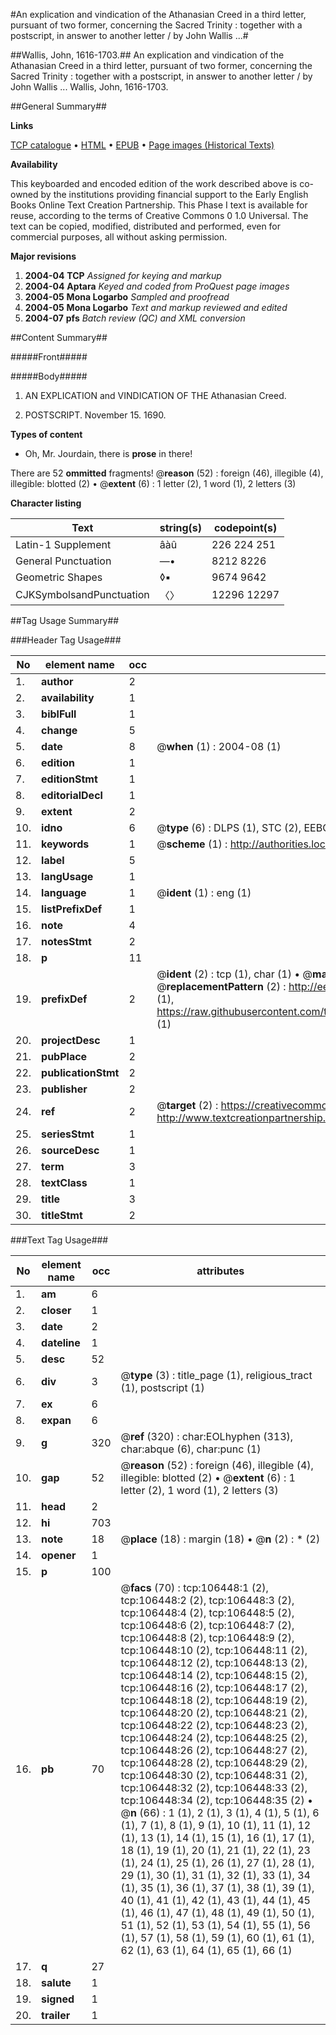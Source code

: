 #An explication and vindication of the Athanasian Creed in a third letter, pursuant of two former, concerning the Sacred Trinity : together with a postscript, in answer to another letter / by John Wallis ...#

##Wallis, John, 1616-1703.##
An explication and vindication of the Athanasian Creed in a third letter, pursuant of two former, concerning the Sacred Trinity : together with a postscript, in answer to another letter / by John Wallis ...
Wallis, John, 1616-1703.

##General Summary##

**Links**

[TCP catalogue](http://www.ota.ox.ac.uk/tcp/)  • 
[HTML](http://tei.it.ox.ac.uk/tcp/Texts-HTML/free/A67/A67388.html)  • 
[EPUB](http://tei.it.ox.ac.uk/tcp/Texts-EPUB/free/A67/A67388.epub) • 
[Page images (Historical Texts)](https://data.historicaltexts.jisc.ac.uk/view?pubId=eebo-17356934e&pageId=eebo-17356934e-106448-1)

**Availability**

This keyboarded and encoded edition of the
	       work described above is co-owned by the institutions
	       providing financial support to the Early English Books
	       Online Text Creation Partnership. This Phase I text is
	       available for reuse, according to the terms of Creative
	       Commons 0 1.0 Universal. The text can be copied,
	       modified, distributed and performed, even for
	       commercial purposes, all without asking permission.

**Major revisions**

1. __2004-04__ __TCP__ *Assigned for keying and markup*
1. __2004-04__ __Aptara__ *Keyed and coded from ProQuest page images*
1. __2004-05__ __Mona Logarbo__ *Sampled and proofread*
1. __2004-05__ __Mona Logarbo__ *Text and markup reviewed and edited*
1. __2004-07__ __pfs__ *Batch review (QC) and XML conversion*

##Content Summary##

#####Front#####

#####Body#####

1. AN
EXPLICATION and VINDICATION
OF THE
Athanasian Creed.

1. POSTSCRIPT.
November 15. 1690.

**Types of content**

  * Oh, Mr. Jourdain, there is **prose** in there!

There are 52 **ommitted** fragments! 
 @__reason__ (52) : foreign (46), illegible (4), illegible: blotted (2)  •  @__extent__ (6) : 1 letter (2), 1 word (1), 2 letters (3)

**Character listing**


|Text|string(s)|codepoint(s)|
|---|---|---|
|Latin-1 Supplement|âàû|226 224 251|
|General Punctuation|—•|8212 8226|
|Geometric Shapes|◊▪|9674 9642|
|CJKSymbolsandPunctuation|〈〉|12296 12297|

##Tag Usage Summary##

###Header Tag Usage###

|No|element name|occ|attributes|
|---|---|---|---|
|1.|__author__|2||
|2.|__availability__|1||
|3.|__biblFull__|1||
|4.|__change__|5||
|5.|__date__|8| @__when__ (1) : 2004-08 (1)|
|6.|__edition__|1||
|7.|__editionStmt__|1||
|8.|__editorialDecl__|1||
|9.|__extent__|2||
|10.|__idno__|6| @__type__ (6) : DLPS (1), STC (2), EEBO-CITATION (1), OCLC (1), VID (1)|
|11.|__keywords__|1| @__scheme__ (1) : http://authorities.loc.gov/ (1)|
|12.|__label__|5||
|13.|__langUsage__|1||
|14.|__language__|1| @__ident__ (1) : eng (1)|
|15.|__listPrefixDef__|1||
|16.|__note__|4||
|17.|__notesStmt__|2||
|18.|__p__|11||
|19.|__prefixDef__|2| @__ident__ (2) : tcp (1), char (1)  •  @__matchPattern__ (2) : ([0-9\-]+):([0-9IVX]+) (1), (.+) (1)  •  @__replacementPattern__ (2) : http://eebo.chadwyck.com/downloadtiff?vid=$1&page=$2 (1), https://raw.githubusercontent.com/textcreationpartnership/Texts/master/tcpchars.xml#$1 (1)|
|20.|__projectDesc__|1||
|21.|__pubPlace__|2||
|22.|__publicationStmt__|2||
|23.|__publisher__|2||
|24.|__ref__|2| @__target__ (2) : https://creativecommons.org/publicdomain/zero/1.0/ (1), http://www.textcreationpartnership.org/docs/. (1)|
|25.|__seriesStmt__|1||
|26.|__sourceDesc__|1||
|27.|__term__|3||
|28.|__textClass__|1||
|29.|__title__|3||
|30.|__titleStmt__|2||


###Text Tag Usage###

|No|element name|occ|attributes|
|---|---|---|---|
|1.|__am__|6||
|2.|__closer__|1||
|3.|__date__|2||
|4.|__dateline__|1||
|5.|__desc__|52||
|6.|__div__|3| @__type__ (3) : title_page (1), religious_tract (1), postscript (1)|
|7.|__ex__|6||
|8.|__expan__|6||
|9.|__g__|320| @__ref__ (320) : char:EOLhyphen (313), char:abque (6), char:punc (1)|
|10.|__gap__|52| @__reason__ (52) : foreign (46), illegible (4), illegible: blotted (2)  •  @__extent__ (6) : 1 letter (2), 1 word (1), 2 letters (3)|
|11.|__head__|2||
|12.|__hi__|703||
|13.|__note__|18| @__place__ (18) : margin (18)  •  @__n__ (2) : * (2)|
|14.|__opener__|1||
|15.|__p__|100||
|16.|__pb__|70| @__facs__ (70) : tcp:106448:1 (2), tcp:106448:2 (2), tcp:106448:3 (2), tcp:106448:4 (2), tcp:106448:5 (2), tcp:106448:6 (2), tcp:106448:7 (2), tcp:106448:8 (2), tcp:106448:9 (2), tcp:106448:10 (2), tcp:106448:11 (2), tcp:106448:12 (2), tcp:106448:13 (2), tcp:106448:14 (2), tcp:106448:15 (2), tcp:106448:16 (2), tcp:106448:17 (2), tcp:106448:18 (2), tcp:106448:19 (2), tcp:106448:20 (2), tcp:106448:21 (2), tcp:106448:22 (2), tcp:106448:23 (2), tcp:106448:24 (2), tcp:106448:25 (2), tcp:106448:26 (2), tcp:106448:27 (2), tcp:106448:28 (2), tcp:106448:29 (2), tcp:106448:30 (2), tcp:106448:31 (2), tcp:106448:32 (2), tcp:106448:33 (2), tcp:106448:34 (2), tcp:106448:35 (2)  •  @__n__ (66) : 1 (1), 2 (1), 3 (1), 4 (1), 5 (1), 6 (1), 7 (1), 8 (1), 9 (1), 10 (1), 11 (1), 12 (1), 13 (1), 14 (1), 15 (1), 16 (1), 17 (1), 18 (1), 19 (1), 20 (1), 21 (1), 22 (1), 23 (1), 24 (1), 25 (1), 26 (1), 27 (1), 28 (1), 29 (1), 30 (1), 31 (1), 32 (1), 33 (1), 34 (1), 35 (1), 36 (1), 37 (1), 38 (1), 39 (1), 40 (1), 41 (1), 42 (1), 43 (1), 44 (1), 45 (1), 46 (1), 47 (1), 48 (1), 49 (1), 50 (1), 51 (1), 52 (1), 53 (1), 54 (1), 55 (1), 56 (1), 57 (1), 58 (1), 59 (1), 60 (1), 61 (1), 62 (1), 63 (1), 64 (1), 65 (1), 66 (1)|
|17.|__q__|27||
|18.|__salute__|1||
|19.|__signed__|1||
|20.|__trailer__|1||
